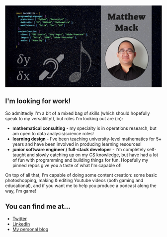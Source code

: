 ![](github_header_image.png)

## I'm looking for work!

So admittedly I'm a bit of a mixed bag of skills (which should hopefully speak to my versatility!), but roles I'm looking out are (in):

* **mathematical consulting** - my specialty is in operations research, but am open to data analysis/science roles!
* **learning design** - I've been teaching university-level mathematics for 5+ years and have been involved in producing learning resources!
* **junior software engineer / full-stack developer** - I'm completely self-taught and slowly catching up on my CS knowledge, but have had a lot of fun with programming and building things for fun. Hopefully my pinned repos give you a taste of what I'm capable of!

On top of all that, I'm capable of doing some content creation: some basic photoshopping, making & editing Youtube videos (both gaming and educational), and if you want me to help you produce a podcast along the way, I'm game!

## You can find me at...

* <a href="https://twitter.com/matthras">Twitter</a> 
* <a href="https://www.linkedin.com/in/matthewypmack/">LinkedIn</a>
* <a href="https://matthras.com">My personal blog</a>

<!--
**matthras/matthras** is a ✨ _special_ ✨ repository because its `README.md` (this file) appears on your GitHub profile.

Here are some ideas to get you started:

- 🔭 I’m currently working on ...
- 🌱 I’m currently learning ...
- 👯 I’m looking to collaborate on ...
- 🤔 I’m looking for help with ...
- 💬 Ask me about ...
- 📫 How to reach me: ...
- 😄 Pronouns: ...
- ⚡ Fun fact: ...
-->
